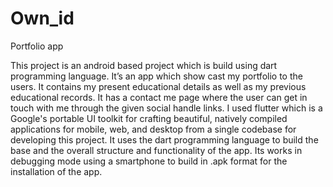 # Own_id
Portfolio app

This project is an android based project which is build using dart programming language. It’s an app which show cast my portfolio to the users. It contains my present educational details as well as my previous educational records. It has a contact me page where the user can get in touch with me through the given social handle links. I used flutter which is a Google's portable UI toolkit for crafting beautiful, natively compiled applications for mobile, web, and desktop from a single codebase for developing this project. It uses the dart programming language to build the base and the overall structure and functionality of the app. Its works in debugging mode using a smartphone to build in .apk format for the installation of the app.
